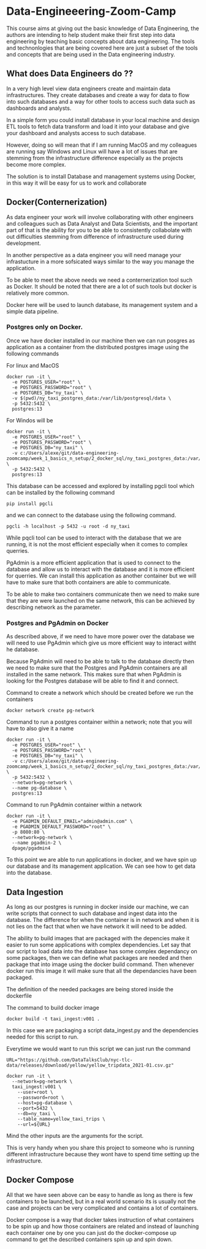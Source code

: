 # Data-Engineeering-Zoom-Camp
This course aims at giving out the basic knowledge of Data Engineering, the authors are intending to help student make their first step into data engineering by teaching basic concepts about data engineering. The tools and technonlogies that are being covered here are just a subset of the tools and concepts that are being used in the Data engineering industry.

## What does Data Engineers do ??
In a very high level view data engineers create and maintain data infrastructures. They create databases and create a way for data to flow into such databases and a way for other tools to access such data such as dashboards and analysts.

In a simple form you could install database in your local machine and design ETL tools to fetch data transform and load it into your database and give your dashboard and analysts access to such database.

However, doing so will mean that if I am running MacOS and my colleagues are running say Windows and Linux will have a lot of issues that are stemming from the infrastructure difference especially as the projects become more complex.

The solution is to install Database and management systems using Docker, in this way it will be easy for us to work and collaborate 

## Docker(Conternerization)
As data engineer your work will involve collaborating with other engineers and colleagues such as Data Analyst and Data Scientists, and the important part of that is the ability for you to be able to consistently collabolate with out difficulties stemming from difference of infrastructure used during development.

In another perspective as a data engineer you will need manage your infrastucture in a more sofsicated ways similar to the way you manage the application.

To be able to meet the above needs we need a conternerization tool such as Docker. It should be noted that there are a lot of such tools but docker is relatively more common.

Docker here will be used to launch database, its management system and a simple data pipeline.

### Postgres only on Docker.
Once we have docker installed in our machine then we can run posgres as application as a container from the distributed postgres image using the following commands 

For linux and MacOS
```
docker run -it \
  -e POSTGRES_USER="root" \
  -e POSTGRES_PASSWORD="root" \
  -e POSTGRES_DB="ny_taxi" \
  -v $(pwd)/ny_taxi_postgres_data:/var/lib/postgresql/data \
  -p 5432:5432 \
  postgres:13
```

For Windos will be 
```
docker run -it \
  -e POSTGRES_USER="root" \
  -e POSTGRES_PASSWORD="root" \
  -e POSTGRES_DB="ny_taxi" \
  -v c:/Users/alexe/git/data-engineering-zoomcamp/week_1_basics_n_setup/2_docker_sql/ny_taxi_postgres_data:/var/lib/postgresql/data \
  -p 5432:5432 \
  postgres:13
```
This database can be accessed and explored by installing pgcli tool which can be installed by the following command
```
pip install pgcli
```
and we can connect to the database using the following command. 
```
pgcli -h localhost -p 5432 -u root -d ny_taxi
```
While pqcli tool can be used to interact with the database that we are running, it is not the most efficient especially when it comes to complex querries.

PgAdmin is a more efficient application that is used to connect to the database and allow us to interact with the database and it is more efficient for querries. We can install this application as another container but we will have to make sure that both containers are able to communicate.

To be able to make two containers communicate then we need to make sure that they are were launched on the same network, this can be achieved by describing network as the parameter.

### Postgres and PgAdmin on Docker
As described above, if we need to have more power over the database we will need to use PgAdmin which give us more efficient way to interact witht he database. 

Because PgAdmin will need to be able to talk to the database directly then we need to make sure that the Postgres and PgAdmin containers are all installed in the same network. This makes sure that when PgAdmin is looking for the Postgres database will be able to find it and connect. 

Command to create a network which should be created before we run the containers
```
docker network create pg-network
```

Command to run a postgres container within a network; note that you will have to also give it a name
```
docker run -it \
  -e POSTGRES_USER="root" \
  -e POSTGRES_PASSWORD="root" \
  -e POSTGRES_DB="ny_taxi" \
  -v c:/Users/alexe/git/data-engineering-zoomcamp/week_1_basics_n_setup/2_docker_sql/ny_taxi_postgres_data:/var/lib/postgresql/data \
  -p 5432:5432 \
  --network=pg-network \
  --name pg-database \
  postgres:13
```

Command to run PgAdmin container within a network
```
docker run -it \
  -e PGADMIN_DEFAULT_EMAIL="admin@admin.com" \
  -e PGADMIN_DEFAULT_PASSWORD="root" \
  -p 8080:80 \
  --network=pg-network \
  --name pgadmin-2 \
  dpage/pgadmin4
```

To this point we are able to run applications in docker, and we have spin up our database and its management application. We can see how to get data into the database.

## Data Ingestion 
As long as our postgres is running in docker inside our machine, we can write scripts that connect to such database and ingest data into the database. The difference for when the container is in network and when it is not lies on the fact that when we have network it will need to be added. 

The ability to build images that are packaged with the depencies make it easier to run some applications with complex dependencies. Let say that our script to load data into the database has some complex dependancy on some packages, then we can define what packages are needed and then package that into image using the docker build command. Then whenever docker run this image it will make sure that all the dependancies have been packaged.

The definition of the needed packages are being stored inside the dockerfile

The command to build docker image 
```
docker build -t taxi_ingest:v001 .
```
In this case we are packaging a script data_ingest.py and the dependencies needed for this script to run.

Everytime we would want to run this script we can just run the command
```
URL="https://github.com/DataTalksClub/nyc-tlc-data/releases/download/yellow/yellow_tripdata_2021-01.csv.gz"

docker run -it \
  --network=pg-network \
  taxi_ingest:v001 \
    --user=root \
    --password=root \
    --host=pg-database \
    --port=5432 \
    --db=ny_taxi \
    --table_name=yellow_taxi_trips \
    --url=${URL}
```
Mind the other inputs are the arguments for the script.

This is very handy when you share this project to someone who is running different infrastructure because they wont have to spend time setting up the infrastructure.

## Docker Compose
All that we have seen above can be easy to handle as long as there is few containers to be launched, but in a real world scenario its is usually not the case and projects can be very complicated and contains a lot of containers.

Docker compose is a way that docker takes instruction of what containers to be spin up and how those containers are related  and instead of launching each container one by one you can just do the docker-compose up command to get the described containers spin up and spin down.
